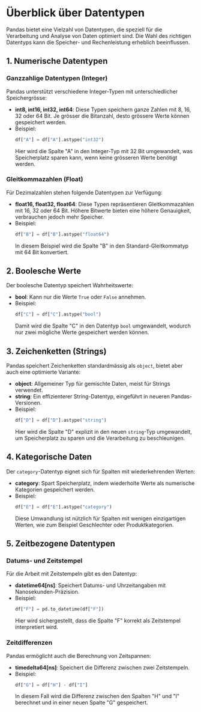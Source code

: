 # Überblick über Datentypen

Pandas bietet eine Vielzahl von Datentypen, die speziell für die Verarbeitung und Analyse von Daten optimiert sind. Die Wahl des richtigen Datentyps kann die Speicher- und Rechenleistung erheblich beeinflussen.

## 1. Numerische Datentypen

### Ganzzahlige Datentypen (Integer)
Pandas unterstützt verschiedene Integer-Typen mit unterschiedlicher Speichergrösse:

- **int8, int16, int32, int64**: Diese Typen speichern ganze Zahlen mit 8, 16, 32 oder 64 Bit. Je grösser die Bitanzahl, desto grössere Werte können gespeichert werden.
- Beispiel:
  ```python
  df["A"] = df["A"].astype("int32")
  ```
  Hier wird die Spalte "A" in den Integer-Typ mit 32 Bit umgewandelt, was Speicherplatz sparen kann, wenn keine grösseren Werte benötigt werden.

### Gleitkommazahlen (Float)
Für Dezimalzahlen stehen folgende Datentypen zur Verfügung:

- **float16, float32, float64**: Diese Typen repräsentieren Gleitkommazahlen mit 16, 32 oder 64 Bit. Höhere Bitwerte bieten eine höhere Genauigkeit, verbrauchen jedoch mehr Speicher.
- Beispiel:
  ```python
  df["B"] = df["B"].astype("float64")
  ```
  In diesem Beispiel wird die Spalte "B" in den Standard-Gleitkommatyp mit 64 Bit konvertiert.

## 2. Boolesche Werte
Der boolesche Datentyp speichert Wahrheitswerte:

- **bool**: Kann nur die Werte `True` oder `False` annehmen.
- Beispiel:
  ```python
  df["C"] = df["C"].astype("bool")
  ```
  Damit wird die Spalte "C" in den Datentyp `bool` umgewandelt, wodurch nur zwei mögliche Werte gespeichert werden können.

## 3. Zeichenketten (Strings)
Pandas speichert Zeichenketten standardmässig als `object`, bietet aber auch eine optimierte Variante:

- **object**: Allgemeiner Typ für gemischte Daten, meist für Strings verwendet.
- **string**: Ein effizienterer String-Datentyp, eingeführt in neueren Pandas-Versionen.
- Beispiel:
  ```python
  df["D"] = df["D"].astype("string")
  ```
  Hier wird die Spalte "D" explizit in den neuen `string`-Typ umgewandelt, um Speicherplatz zu sparen und die Verarbeitung zu beschleunigen.

## 4. Kategorische Daten
Der `category`-Datentyp eignet sich für Spalten mit wiederkehrenden Werten:

- **category**: Spart Speicherplatz, indem wiederholte Werte als numerische Kategorien gespeichert werden.
- Beispiel:
  ```python
  df["E"] = df["E"].astype("category")
  ```
  Diese Umwandlung ist nützlich für Spalten mit wenigen einzigartigen Werten, wie zum Beispiel Geschlechter oder Produktkategorien.

## 5. Zeitbezogene Datentypen

### Datums- und Zeitstempel
Für die Arbeit mit Zeitstempeln gibt es den Datentyp:

- **datetime64[ns]**: Speichert Datums- und Uhrzeitangaben mit Nanosekunden-Präzision.
- Beispiel:
  ```python
  df["F"] = pd.to_datetime(df["F"])
  ```
  Hier wird sichergestellt, dass die Spalte "F" korrekt als Zeitstempel interpretiert wird.

### Zeitdifferenzen
Pandas ermöglicht auch die Berechnung von Zeitspannen:

- **timedelta64[ns]**: Speichert die Differenz zwischen zwei Zeitstempeln.
- Beispiel:
  ```python
  df["G"] = df["H"] - df["I"]
  ```
  In diesem Fall wird die Differenz zwischen den Spalten "H" und "I" berechnet und in einer neuen Spalte "G" gespeichert.